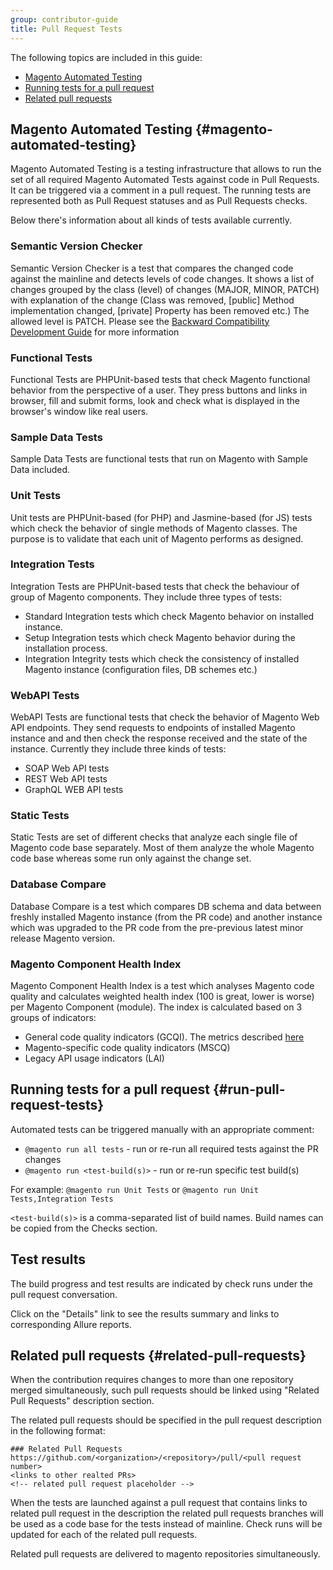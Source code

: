 ```yaml
---
group: contributor-guide
title: Pull Request Tests
---
```


The following topics are included in this guide:

-  [Magento Automated Testing](#magento-automated-testing)
-  [Running tests for a pull request](#run-pull-request-tests)
-  [Related pull requests](#related-pull-requests)

## Magento Automated Testing {#magento-automated-testing}

Magento Automated Testing is a testing infrastructure that allows to run the set of all required Magento Automated Tests against code in Pull Requests. It can be triggered via a comment in a pull request. The running tests are represented both as Pull Request statuses and as Pull Requests checks.

Below there's information about all kinds of tests available currently.

### Semantic Version Checker

Semantic Version Checker is a test that compares the changed code against the mainline and detects levels of code changes. It shows a list of changes grouped by the class (level) of changes (MAJOR, MINOR, PATCH) with explanation of the change (Class was removed, [public] Method implementation changed, [private] Property has been removed etc.) The allowed level is PATCH.
Please see the [Backward Compatibility Development Guide](https://devdocs.magento.com/guides/v2.3/contributor-guide/backward-compatible-development/index.html) for more information

### Functional Tests

Functional Tests are PHPUnit-based tests that check Magento functional behavior from the perspective of a user. They press buttons and links in browser, fill and submit forms, look and check what is displayed in the browser's window like real users.

### Sample Data Tests

Sample Data Tests are functional tests that run on Magento with Sample Data included.

### Unit Tests

Unit tests are PHPUnit-based (for PHP) and Jasmine-based (for JS) tests which check the behavior of single methods of Magento classes. The purpose is to validate that each unit of Magento performs as designed.

### Integration Tests

Integration Tests are PHPUnit-based tests that check the behaviour of group of Magento components. They include three types of tests:

-  Standard Integration tests which check Magento behavior on installed instance.
-  Setup Integration tests which check Magento behavior during the installation process.
-  Integration Integrity tests which check the consistency of installed Magento instance (configuration files, DB schemes etc.)

### WebAPI Tests
WebAPI Tests are functional tests that check the behavior of Magento Web API endpoints. They send requests to endpoints of installed Magento instance and and then check the response received and the state of the instance. Currently they include three kinds of tests:

-  SOAP Web API tests
-  REST Web API tests
-  GraphQL WEB API tests

### Static Tests

Static Tests are set of different checks that analyze each single file of Magento code base separately. Most of them analyze the whole Magento code base whereas some run only against the change set.

### Database Compare

Database Compare is a test which compares DB schema and data between freshly installed Magento instance (from the PR code) and another instance which was upgraded to the PR code from the pre-previous latest minor release Magento version.

### Magento Component Health Index

Magento Component Health Index is a test which analyses Magento code quality and calculates weighted health index (100 is great, lower is worse) per Magento Component (module). The index is calculated based on 3 groups of indicators:

-  General code quality indicators (GCQI). The metrics described [here](http://pdepend.org/documentation/software-metrics/index.html)
-  Magento-specific code quality indicators (MSCQ)
-  Legacy API usage indicators (LAI)

## Running tests for a pull request {#run-pull-request-tests}

Automated tests can be triggered manually with an appropriate comment:

-  `@magento run all tests` - run or re-run all required tests against the PR changes
-  `@magento run <test-build(s)>` - run or re-run specific test build(s)

For example: `@magento run Unit Tests` or `@magento run Unit Tests,Integration Tests`

`<test-build(s)>` is a comma-separated list of build names. Build names can be copied from the Checks section.

## Test results

The build progress and test results are indicated by check runs under the pull request conversation.

Click on the "Details" link to see the results summary and links to corresponding Allure reports.

## Related pull requests {#related-pull-requests}

When the contribution requires changes to more than one repository merged simultaneously, such pull requests should be linked using "Related Pull Requests" description section.

The related pull requests should be specified in the pull request description in the following format:

```lang-none
### Related Pull Requests
https://github.com/<organization>/<repository>/pull/<pull request number>
<links to other realted PRs>
<!-- related pull request placeholder -->
```

When the tests are launched against a pull request that contains links to related pull request in the description the related pull requests branches will be used as a code base for the tests instead of mainline.
Check runs will be updated for each of the related pull requests.

Related pull requests are delivered to magento repositories simultaneously.
